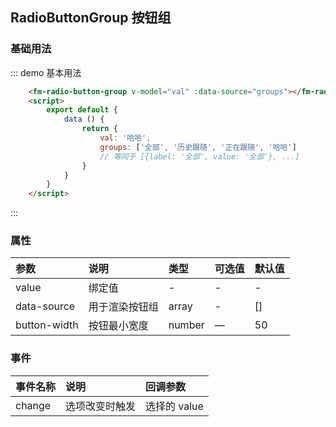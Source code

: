 <script>
    export default {
        data () {
            return {
                val: '哈哈',
                groups: ['全部', '历史跟随', '正在跟随', '哈哈']
            }
        },

        watch: {
            val (value) {
                console.log('rbg value', value);
            }
        }
    }
</script>

## RadioButtonGroup 按钮组

### 基础用法

::: demo 基本用法
```html
    <fm-radio-button-group v-model="val" :data-source="groups"></fm-radio-button-group> 
    <script>
        export default {
            data () {
                return {
                    val: '哈哈',
                    groups: ['全部', '历史跟随', '正在跟随', '哈哈']
                    // 等同于 [{label: '全部', value: '全部'}, ...]
                }
            }
        }
    </script>    
```
:::

### 属性
| 参数      | 说明          | 类型      | 可选值                           | 默认值  |
| :---------- | :-------------- | :---------- | :--------------------------------  | :-------- |
| value | 绑定值 | - | - | - |
| data-source | 用于渲染按钮组 | array | - | [] |
| button-width | 按钮最小宽度 | number | — | 50 |


### 事件
| 事件名称	      | 说明          | 回调参数 |
| :---------- | :-------------- | :---------- |
| change | 选项改变时触发 | 选择的 value |
